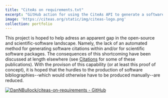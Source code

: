 ```yaml
---
title: "CiteAs on requirements.txt"
excerpt: "GitHub action for using the CiteAs API to generate a software citation ACKNOWLEDGEMENTS.md document automatically from a requirements.txt file."
image: 'https://citeas.org/static/img/citeas-logo.png'
collection: portfolio
---
```


This project is hoped to help adress an apparent gap in the open-source and scientific-software landscape.  Namely, the lack of an automated method for generating software citations within and/or for scientific software packages.  The consequences of this shortcoming have been discussed at length elsewhere (see [Citations](https://github.com/DanNBullock/citeas-on-requirements#publications) for some of these publications).  With the provison of this capability (or at least this proof of concept), it is hoped that the hurdles to the production of software bibliographies--which would otherwise have to be produced manually--are reduced.

<p style="text-align:center">

<a href='https://github.com/DanNBullock/citeas-on-requirements'><img src='https://gh-card.dev/repos/DanNBullock/citeas-on-requirements.svg' alt='DanNBullock/citeas-on-requirements - GitHub'></a>

</p>
